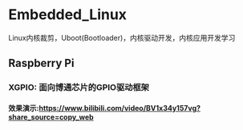# Embedded_Linux
Linux内核裁剪，Uboot(Bootloader)，内核驱动开发，内核应用开发学习

## Raspberry Pi
### XGPIO: 面向博通芯片的GPIO驱动框架
#### 效果演示:https://www.bilibili.com/video/BV1x34y157vg?share_source=copy_web
